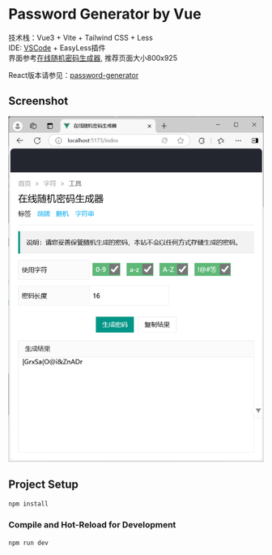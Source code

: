 # Password Generator by Vue

技术栈：Vue3 + Vite + Tailwind CSS + Less\
IDE: [VSCode](https://code.visualstudio.com/) + EasyLess插件\
界面参考[在线随机密码生成器](https://www.lddgo.net/string/randompassword), 推荐页面大小800x925

React版本请参见：[password-generator](https://github.com/Frank-Star-fn/password-generator)

## Screenshot

![image](./img_show/page1-2.png)

## Project Setup

```sh
npm install
```

### Compile and Hot-Reload for Development

```sh
npm run dev
```
